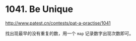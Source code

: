 # 1041. Be Unique

http://www.patest.cn/contests/pat-a-practise/1041

找出现最早的没有重复的数，用一个 `map` 记录数字出现次数即可。
